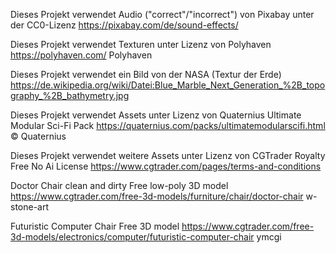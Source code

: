 Dieses Projekt verwendet Audio ("correct"/"incorrect") von Pixabay unter der CC0-Lizenz
https://pixabay.com/de/sound-effects/

Dieses Projekt verwendet Texturen unter Lizenz von Polyhaven
https://polyhaven.com/
Polyhaven

Dieses Projekt verwendet ein Bild von der NASA
(Textur der Erde)
https://de.wikipedia.org/wiki/Datei:Blue_Marble_Next_Generation_%2B_topography_%2B_bathymetry.jpg

Dieses Projekt verwendet Assets unter Lizenz von Quaternius
Ultimate Modular Sci-Fi Pack
https://quaternius.com/packs/ultimatemodularscifi.html
© Quaternius

Dieses Projekt verwendet weitere Assets unter Lizenz von CGTrader 
Royalty Free No Ai License https://www.cgtrader.com/pages/terms-and-conditions

Doctor Chair clean and dirty Free low-poly 3D model
https://www.cgtrader.com/free-3d-models/furniture/chair/doctor-chair
w-stone-art

Futuristic Computer Chair Free 3D model
https://www.cgtrader.com/free-3d-models/electronics/computer/futuristic-computer-chair
ymcgi
